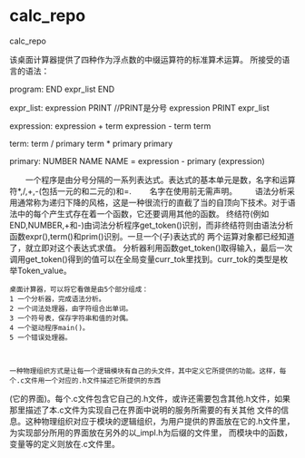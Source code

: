 # calc_repo
calc_repo

该桌面计算器提供了四种作为浮点数的中缀运算符的标准算术运算。
所接受的语言的语法：

program:
    END
    expr_list END

expr_list:
	expression PRINT       //PRINT是分号
	expression PRINT expr_list

expression:
	expression + term
	expression - term
	term
	
term:
	term / primary
	term * primary
	primary

primary:
	NUMBER
	NAME
	NAME = expression
	- primary
	(expression)	

　　一个程序是由分号分隔的一系列表达式。表达式的基本单元是数，名字和运算符*,/,+,-(包括一元的和二元的)和=.
　　名字在使用前无需声明。
　　语法分析采用通常称为递归下降的风格，这是一种很流行的直截了当的自顶向下技术。对于语法中的每个产生式存在着一个函数，它还要调用其他的函数。
终结符(例如END,NUMBER,+和-)由词法分析程序get_token()识别，而非终结符则由语法分析函数expr(),term()和prim()识别。一旦一个(子)表达式的
两个运算对象都已经知道了，就立即对这个表达式求值。
	分析器利用函数get_token()取得输入，最后一次调用get_token()得到的值可以在全局变量curr_tok里找到。curr_tok的类型是枚举Token_value。
	
	桌面计算器，可以将它看做是由5个部分组成：
	1 一个分析器，完成语法分析。
	2 一个词法处理器，由字符组合出单词。
	3 一个符号表，保存字符串和值的对偶。
	4 一个驱动程序main()。
	5 一个错误处理器。
	
	
	
	一种物理组织方式是让每一个逻辑模块有自己的头文件，其中定义它所提供的功能。这样，每个.c文件用一个对应的.h文件描述它所提供的东西
(它的界面)。每个.c文件包含它自己的.h文件，或许还需要包含其他.h文件，如果那里描述了本.c文件为实现自己在界面中说明的服务所需要的有关其他
文件的信息。这种物理组织对应于模块的逻辑组织，为用户提供的界面放在它的.h文件里，为实现部分所用的界面放在另外的以_impl.h为后缀的文件里，
而模块中的函数，变量等的定义则放在.c文件里。
	
	
	
	
	
	
	
	
	
	
	
	
	
	
	
	
	
	
	
	
	
    
